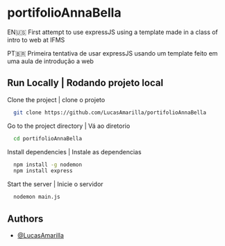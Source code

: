 # portifolioAnnaBella
EN🇺🇸
First attempt to use expressJS using a template made in a class of intro to web at IFMS

PT🇧🇷
Primeira tentativa de usar expressJS usando um template feito em uma aula de introdução a web


## Run Locally | Rodando projeto local

Clone the project | clone o projeto

```bash
  git clone https://github.com/LucasAmarilla/portifolioAnnaBella
```

Go to the project directory | Vá ao diretorio

```bash
  cd portifolioAnnaBella
```

Install dependencies | Instale as dependencias

```bash
  npm install -g nodemon
  npm install express
```

Start the server | Inicie o servidor 

```bash
  nodemon main.js
```


## Authors

- [@LucasAmarilla](https://www.github.com/LucasAmarilla)



